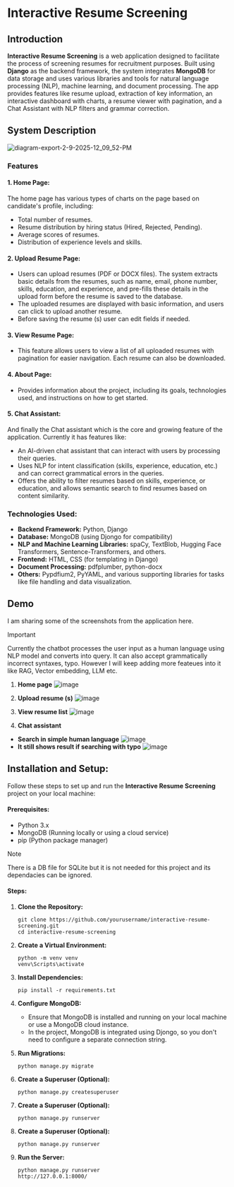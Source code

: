 # Interactive Resume Screening

## Introduction
**Interactive Resume Screening** is a web application designed to facilitate the process of screening resumes for recruitment purposes. 
Built using **Django** as the backend framework, the system integrates **MongoDB** for data storage and uses various libraries and tools for natural language processing (NLP), machine learning, and document processing. The app provides features like resume upload, extraction of key information, an interactive dashboard with charts, a resume viewer with pagination, and a Chat Assistant with NLP filters and grammar correction.

## System Description

![diagram-export-2-9-2025-12_09_52-PM](https://github.com/user-attachments/assets/929e947a-46ad-4337-a4f3-ac00f44a0cb3)

### Features
#### 1. Home Page:

The home page has various types of charts on the page based on candidate's profile, including:
- Total number of resumes.
- Resume distribution by hiring status (Hired, Rejected, Pending).
- Average scores of resumes.
- Distribution of experience levels and skills.

#### 2. Upload Resume Page:

- Users can upload resumes (PDF or DOCX files). The system extracts basic details from the resumes, such as name, email, phone number, skills, education, and experience, and pre-fills these details in the upload form before the resume is saved to the database.
- The uploaded resumes are displayed with basic information, and users can click to upload another resume.
- Before saving the resume (s) user can edit fields if needed.

#### 3. View Resume Page:

- This feature allows users to view a list of all uploaded resumes with pagination for easier navigation. Each resume can also be downloaded.

#### 4. About Page:

- Provides information about the project, including its goals, technologies used, and instructions on how to get started.

#### 5. Chat Assistant:

And finally the Chat assistant which is the core and growing feature of the application. Currently it has features like:

- An AI-driven chat assistant that can interact with users by processing their queries.
- Uses NLP for intent classification (skills, experience, education, etc.) and can correct grammatical errors in the queries.
- Offers the ability to filter resumes based on skills, experience, or education, and allows semantic search to find resumes based on content similarity.

### Technologies Used:
- **Backend Framework:** Python, Django
- **Database:** MongoDB (using Djongo for compatibility)
- **NLP and Machine Learning Libraries:** spaCy, TextBlob, Hugging Face Transformers, Sentence-Transformers, and others.
- **Frontend:** HTML, CSS (for templating in Django)
- **Document Processing:** pdfplumber, python-docx
- **Others:** Pypdfium2, PyYAML, and various supporting libraries for tasks like file handling and data visualization.

## Demo
I am sharing some of the screenshots from the application here. 
>[!IMPORTANT]
>Currently the chatbot processes the user input as a human language using NLP model and converts into query. It can also accept grammatically incorrect syntaxes, typo.
>However I will keep adding more feateues into it like RAG, Vector embedding, LLM etc.

1. **Home page**
![image](https://github.com/user-attachments/assets/98e31632-c394-43f5-8db0-03142d8eba5f)

2. **Upload resume (s)**
![image](https://github.com/user-attachments/assets/863a417a-3c36-4917-8528-dd30d59850d4)

3. **View resume list**
![image](https://github.com/user-attachments/assets/d6f8830a-6c49-4bf8-b299-dd102039a092)

4. **Chat assistant**

- **Search in simple human language**
![image](https://github.com/user-attachments/assets/2f710728-9ec8-4264-85e8-82ec19c30973)
- **It still shows result if searching with typo**
![image](https://github.com/user-attachments/assets/c734ea40-7e4b-463e-bb60-a74db35242b6)




## Installation and Setup: 
Follow these steps to set up and run the **Interactive Resume Screening** project on your local machine:

#### Prerequisites:
- Python 3.x
- MongoDB (Running locally or using a cloud service)
- pip (Python package manager)


> [!NOTE]
> There is a DB file for SQLite but it is not needed for this project and its dependacies can be ignored.

#### Steps:
1. **Clone the Repository:**
   
   ```
   git clone https://github.com/yourusername/interactive-resume-screening.git
   cd interactive-resume-screening
   ```
3. **Create a Virtual Environment:**
   
   ```
   python -m venv venv
   venv\Scripts\activate
   ```
4. **Install Dependencies:**
   
   ```
   pip install -r requirements.txt
   ```
5. **Configure MongoDB:**
   
   - Ensure that MongoDB is installed and running on your local machine or use a MongoDB cloud instance.
   - In the project, MongoDB is integrated using Djongo, so you don't need to configure a separate connection string.

5. **Run Migrations:**
   
   ```
   python manage.py migrate
   ```
7. **Create a Superuser (Optional):**
   
   ```
   python manage.py createsuperuser
   ```
8. **Create a Superuser (Optional):**
   
   ```
   python manage.py runserver
   ```
9. **Create a Superuser (Optional):**
   
   ```
   python manage.py runserver
   ```
10. **Run the Server:**
    
      ```
      python manage.py runserver
      http://127.0.0.1:8000/
      ```
